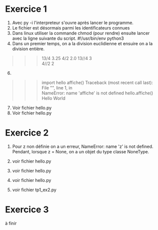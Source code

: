 # Exercice 1
1. Avec py -i l'interpreteur s'ouvre après lancer le programme.
3. Le fichier est désormais parmi les identificateurs connues
4. Dans linux utiliser la commande chmod (pour rendre) ensuite lancer avec la ligne suivante du script.
#!/usr/bin/env python3
5. Dans un premier temps, on a la division euclidienne et ensuire on a la division entière.
>>> 13/4
3.25
>>> 4/2
2.0 
>>> 13//4
3   
>>> 4//2
2   
6. 
>>> import hello
>>> affiche()
Traceback (most recent call last):      
  File "<stdin>", line 1, in <module>   
NameError: name 'affiche' is not defined
>>> hello.affiche()
Hello World
7. Voir fichier hello.py
8. Voir fichier hello.py


# Exercice 2
1. Pour z non définie on a un erreur, NameError: name 'z' is not defined. Pendant, lorsque z = None, on a un objet du type classe NoneType.

2. voir fichier hello.py
3. voir fichier hello.py
4. voir fichier hello.py
5. voir fichier tp1_ex2.py

# Exercice 3
à finir